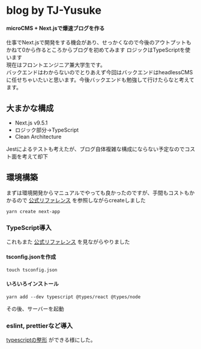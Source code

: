 # blog by TJ-Yusuke
#### microCMS + Next.jsで爆速ブログを作る

仕事でNext.jsで開発をする機会があり、せっかくなので今後のアウトプットもかねて0から作るところからブログを初めてみます
ロジックはTypeScriptを使います<br>
現在はフロントエンジニア兼大学生です。<br>
バックエンドはわからないのでとりあえず今回はバックエンドはheadlessCMSに任せちゃいたいと思います。今後バックエンドも勉強して行けたらなと考えてます。

## 大まかな構成
- Next.js v9.5.1
- ロジック部分→TypeScript
- Clean Architecture

Jestによるテストも考えたが、ブログ自体複雑な構成にならない予定なのでコスト面を考えて却下


## 環境構築
まずは環境開発からマニュアルでやっても良かったのですが、手間もコストもかかるので [公式リファレンス](https://nextjs.org/docs/getting-started) を参照しながらcreateしました
~~~Linux Kernel Module
yarn create next-app
~~~
### TypeScript導入
これもまた [公式リファレンス](https://nextjs.org/docs/basic-features/typescript) を見ながらやりました
#### tsconfig.jsonを作成
~~~Linux Kernel Module
touch tsconfig.json
~~~
#### いろいろインストール
~~~
yarn add --dev typescript @types/react @types/node
~~~
その後、サーバーを起動

### eslint, prettierなど導入
[typescriptの整形](https://qiita.com/y-w/items/dcf5fb4af52e990109eb#typescript%E3%81%AE%E3%81%9F%E3%82%81%E3%81%AEeslint%E3%81%A8prettier%E3%81%AE%E4%BD%B5%E7%94%A8%E8%A8%AD%E5%AE%9A) ができる様にした。

